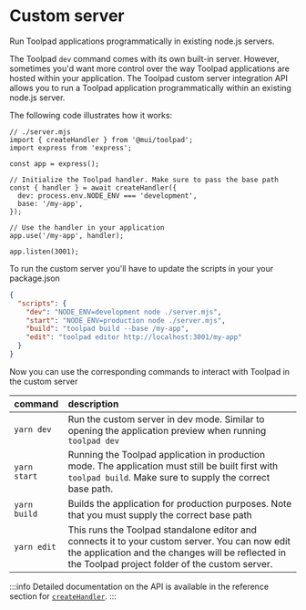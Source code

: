 # Custom server

<p class="description">Run Toolpad applications programmatically in existing node.js servers.</p>

The Toolpad `dev` command comes with its own built-in server. However, sometimes you'd want more control over the way Toolpad applications are hosted within your application. The Toolpad custom server integration API allows you to run a Toolpad application programmatically within an existing node.js server.

The following code illustrates how it works:

```tsx
// ./server.mjs
import { createHandler } from '@mui/toolpad';
import express from 'express';

const app = express();

// Initialize the Toolpad handler. Make sure to pass the base path
const { handler } = await createHandler({
  dev: process.env.NODE_ENV === 'development',
  base: '/my-app',
});

// Use the handler in your application
app.use('/my-app', handler);

app.listen(3001);
```

To run the custom server you'll have to update the scripts in your your package.json

```json
{
  "scripts": {
    "dev": "NODE_ENV=development node ./server.mjs",
    "start": "NODE_ENV=production node ./server.mjs",
    "build": "toolpad build --base /my-app",
    "edit": "toolpad editor http://localhost:3001/my-app"
  }
}
```

Now you can use the corresponding commands to interact with Toolpad in the custom server

| command      | description                                                                                                                                                                                           |
| :----------- | :---------------------------------------------------------------------------------------------------------------------------------------------------------------------------------------------------- |
| `yarn dev`   | Run the custom server in dev mode. Similar to opening the application preview when running `toolpad dev`                                                                                              |
| `yarn start` | Running the Toolpad application in production mode. The application must still be built first with `toolpad build`. Make sure to supply the correct base path.                                        |
| `yarn build` | Builds the application for production purposes. Note that you must supply the correct base path                                                                                                       |
| `yarn edit`  | This runs the Toolpad standalone editor and connects it to your custom server. You can now edit the application and the changes will be reflected in the Toolpad project folder of the custom server. |

:::info
Detailed documentation on the API is available in the reference section for [`createHandler`](/toolpad/reference/api/create-handler/).
:::
